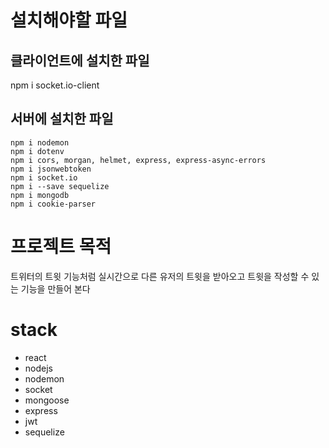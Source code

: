 # 설치해야할 파일

## 클라이언트에 설치한 파일

npm i socket.io-client

## 서버에 설치한 파일

```
npm i nodemon
npm i dotenv
npm i cors, morgan, helmet, express, express-async-errors
npm i jsonwebtoken
npm i socket.io
npm i --save sequelize
npm i mongodb
npm i cookie-parser
```

# 프로젝트 목적

트위터의 트윗 기능처럼 실시간으로 다른 유저의 트윗을 받아오고 트윗을 작성할 수 있는 기능을 만들어 본다

# stack

- react
- nodejs
- nodemon
- socket
- mongoose
- express
- jwt
- sequelize
